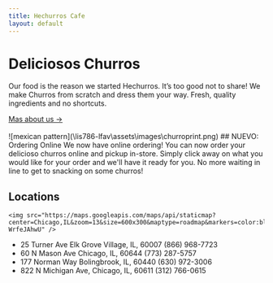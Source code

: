 ```yaml
---
title: Hechurros Cafe
layout: default
---
```

<div class="parallax-wrapper">
        <div class="content">
              <h1>Deliciosos Churros</h1>
              <p>Our food is the reason we started Hechurros. It’s too good not to share! We make Churros from scratch
              and dress them your way. Fresh, quality ingredients and no shortcuts.</p>
              <div class="squiggle">
                <a href="/lis786-lfav/about/" id="underline">Mas about us &#x2192;</a>
              </div>
        </div>
</div><br>
<span id="image">
![mexican pattern](\lis786-lfav\assets\images\churroprint.png)</span>
## NUEVO: Ordering Online
We now have online ordering! You can now order your delicioso churros online and
pickup in-store. Simply click away on what you would like for your order and we'll
have it ready for you. No more waiting in line to get to snacking on some churros!

## Locations
    <img src="https://maps.googleapis.com/maps/api/staticmap?center=Chicago,IL&zoom=13&size=600x300&maptype=roadmap&markers=color:blue%7Clabel:S%7C41.99365,-88.00247&markers=color:green%7Clabel:G%7C40.711614,-74.012318&markers=color:red%7Clabel:C%7C40.718217,-73.998284&key=AIzaSyCDG5kJCf2zAe81qZwwGLbAl-WrfeJAhwU" />

- 25 Turner Ave Elk Grove Village, IL, 60007 (866) 968-7723
- 60 N Mason Ave Chicago, IL, 60644 (773) 287-5757
- 177 Norman Way Bolingbrook, IL, 60440 (630) 972-3006
- 822 N Michigan Ave, Chicago, IL, 60611 (312) 766-0615
